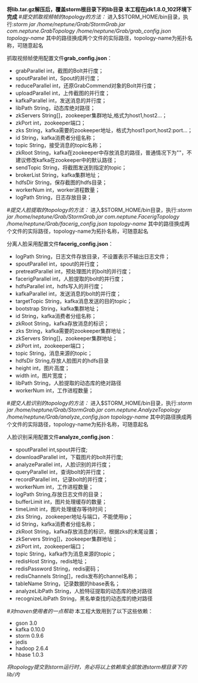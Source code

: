**将lib.tar.gz解压后，覆盖storm根目录下的lib目录**
**本工程在jdk1.8.0_102环境下完成**
#*提交抓取视频帧的topology的方法：*
进入$STORM_HOME/bin目录，执行:*storm jar /home/neptune/Grab/StormGrab.jar com.neptune.GrabTopology /home/neptune/Grab/grab_config.json topology-name*
其中的路径换成两个文件的实际路径，topology-name为拓扑名称，可随意起名

抓取视频帧使用配置文件**grab_config.json**：
- grabParallel	int，截图的Bolt并行度；
- spoutParallel	int，Spout的并行度；
- reduceParallel	int，还原GrabCommend对象的Bolt并行度；
- uploadParallel	int，上传截图的并行度；
- kafkaParallel	int，发送消息的并行度；
- libPath	String，动态库绝对路径；
- zkServers	String[]，zookeeper集群地址,格式为host1,host2...；
- zkPort	int，zookeeper端口；
- zks	String，kafka需要的zookeeper地址，格式为host1:port,host2:port...；
- id	String，kafka消费者分组名称；
- topic	String，接受消息的topic名称；
- zkRoot	String，kafka在zookeeper中存放消息的路径，普通情况下为""，不建议修改kafka在zookeeper中的默认路径；
- sendTopic	String，将截图发送到指定的topic；
- brokerList	String，kafka集群地址；
- hdfsDir	String，保存截图的hdfs目录；
- workerNum	int，worker进程数量；
- logPath	String，日志存放目录；

#*提交人脸提取的topology的方法：*
进入$STORM_HOME/bin目录，执行:*storm jar /home/neptune/Grab/StormGrab.jar com.neptune.FacerigTopology /home/neptune/Grab/facerig_config.json topology-name*
其中的路径换成两个文件的实际路径，topology-name为拓扑名称，可随意起名

分离人脸采用配置文件**facerig_config.json**：
- logPath    String，日志文件存放目录，不设置表示不输出日志文件；
- spoutParallel  int，spout的并行度；
- pretreatParallel   int，预处理图片的bolt的并行度；
- facerigParallel    int，人脸提取的bolt的并行度；
- hdfsParallel  int，hdfs写入的并行度；
- kafkaParallel	int，发送消息的bolt的并行度；
- targetTopic	String，kafka消息发送的目的topic；
- bootstrap	String，kafka集群地址；
- id	String，kafka消费者分组名称；
- zkRoot	String，kafka存放消息的标识；
- zks	String，kafka需要的zookeeper集群地址；
- zkServers	String[]，zookeeper集群地址；
- zkPort	int，zookeeper端口；
- topic	String，消息来源的topic；
- hdfsDir	String,存放人脸图片的hdfs目录
- height	int，图片高度；
- width	int，图片宽度；
- libPath	String，人脸提取的动态库的绝对路径
- workerNum	int，工作进程数量；

#*提交人脸识别的topology的方法：*
进入$STORM_HOME/bin目录，执行:*storm jar /home/neptune/Grab/StormGrab.jar com.neptune.AnalyzeTopology /home/neptune/Grab/analyze_config.json topology-name*
其中的路径换成两个文件的实际路径，topology-name为拓扑名称，可随意起名

人脸识别采用配置文件**analyze_config.json**：
- spoutParallel	int,spout并行度;
- downloadParallel	int，下载图片的bolt并行度;
- analyzeParallel	int，人脸识别的并行度；
- queryParallel	int，查询bolt的并行度；
- recordParallel	int，记录bolt的并行度；
- workerNum	int，工作进程数量；
- logPath	String,存放日志文件的目录；
- bufferLimit	int，图片处理缓存的数量；
- timeLimit	int，图片处理缓存等待时间；
- zks	String，zookeeper地址与端口，不能使用ip；
- id	String，kafka消费者分组名称；
- zkRoot	String，kafka存放消息的标识，根据zks的末尾设置；
- zkServers	String[]，zookeeper集群地址；
- zkPort	int，zookeeper端口；
- topic	String，kafka作为消息来源的topic；
- redisHost	String，redis地址；
- redisPassword	String，redis密码；
- redisChannels	String[]，redis发布的channel名称；
- tableName	String，记录数据的hbase表名；
- analyzeLibPath	String，人脸特征提取的动态库的绝对路径
- recognizeLibPath	String，黑名单查找的动态库的绝对路径

#*对maven使用者的一点帮助*
本工程大致用到了以下这些依赖：
- gson 3.0
- kafka 0.10.0
- storm 0.9.6
- jedis
- hadoop 2.6.4
- hbase 1.0.3

*将topology提交到storm运行时，务必将以上依赖库全部放进storm根目录下的lib/内*
